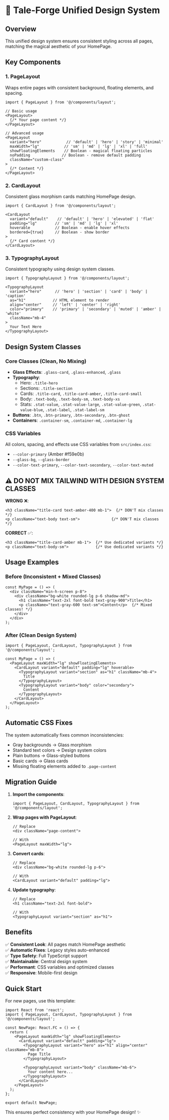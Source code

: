 # 🎨 Tale-Forge Unified Design System

## Overview
This unified design system ensures consistent styling across all pages, matching the magical aesthetic of your HomePage.

## Key Components

### 1. **PageLayout** 
Wraps entire pages with consistent background, floating elements, and spacing.

```tsx
import { PageLayout } from '@/components/layout';

// Basic usage
<PageLayout>
  {/* Your page content */}
</PageLayout>

// Advanced usage
<PageLayout 
  variant="hero"           // 'default' | 'hero' | 'story' | 'minimal'
  maxWidth="lg"           // 'sm' | 'md' | 'lg' | 'xl' | 'full'
  showFloatingElements    // Boolean - magical floating particles
  noPadding              // Boolean - remove default padding
  className="custom-class"
>
  {/* Content */}
</PageLayout>
```

### 2. **CardLayout**
Consistent glass morphism cards matching HomePage design.

```tsx
import { CardLayout } from '@/components/layout';

<CardLayout 
  variant="default"    // 'default' | 'hero' | 'elevated' | 'flat'
  padding="lg"        // 'sm' | 'md' | 'lg' | 'xl'
  hoverable           // Boolean - enable hover effects
  bordered={true}     // Boolean - show border
>
  {/* Card content */}
</CardLayout>
```

### 3. **TypographyLayout**
Consistent typography using design system classes.

```tsx
import { TypographyLayout } from '@/components/layout';

<TypographyLayout 
  variant="hero"      // 'hero' | 'section' | 'card' | 'body' | 'caption'
  as="h1"            // HTML element to render
  align="center"     // 'left' | 'center' | 'right'
  color="primary"    // 'primary' | 'secondary' | 'muted' | 'amber' | 'white'
  className="mb-4"
>
  Your Text Here
</TypographyLayout>
```

## Design System Classes

### Core Classes (Clean, No Mixing)
- **Glass Effects**: `.glass-card`, `.glass-enhanced`, `.glass`
- **Typography**: 
  - Hero: `.title-hero`
  - Sections: `.title-section`
  - Cards: `.title-card`, `.title-card-amber`, `.title-card-small`
  - Body: `.text-body`, `.text-body-sm`, `.text-body-xs`
  - Stats: `.stat-value`, `.stat-value-large`, `.stat-value-green`, `.stat-value-blue`, `.stat-label`, `.stat-label-sm`
- **Buttons**: `.btn`, `.btn-primary`, `.btn-secondary`, `.btn-ghost`
- **Containers**: `.container-sm`, `.container-md`, `.container-lg`

### CSS Variables
All colors, spacing, and effects use CSS variables from `src/index.css`:
- `--color-primary` (Amber #f59e0b)
- `--glass-bg`, `--glass-border` 
- `--color-text-primary`, `--color-text-secondary`, `--color-text-muted`

## ⚠️ **DO NOT MIX TAILWIND WITH DESIGN SYSTEM CLASSES**

**WRONG** ❌:
```tsx
<h3 className="title-card text-amber-400 mb-1">  {/* DON'T mix classes */}
<p className="text-body text-sm">              {/* DON'T mix classes */}
```

**CORRECT** ✅:
```tsx
<h3 className="title-card-amber mb-1">  {/* Use dedicated variants */}
<p className="text-body-sm">            {/* Use dedicated variants */}
```

## Usage Examples

### Before (Inconsistent + Mixed Classes)
```tsx
const MyPage = () => (
  <div className="min-h-screen p-8">
    <div className="bg-white rounded-lg p-6 shadow-md">
      <h1 className="text-2xl font-bold text-gray-900">Title</h1>
      <p className="text-gray-600 text-sm">Content</p>  {/* Mixed classes! */}
    </div>
  </div>
);
```

### After (Clean Design System)
```tsx
import { PageLayout, CardLayout, TypographyLayout } from '@/components/layout';

const MyPage = () => (
  <PageLayout maxWidth="lg" showFloatingElements>
    <CardLayout variant="default" padding="lg" hoverable>
      <TypographyLayout variant="section" as="h1" className="mb-4">
        Title
      </TypographyLayout>
      <TypographyLayout variant="body" color="secondary">
        Content
      </TypographyLayout>
    </CardLayout>
  </PageLayout>
);
```

## Automatic CSS Fixes

The system automatically fixes common inconsistencies:
- Gray backgrounds → Glass morphism
- Standard text colors → Design system colors  
- Plain buttons → Glass-styled buttons
- Basic cards → Glass cards
- Missing floating elements added to `.page-content`

## Migration Guide

1. **Import the components**:
   ```tsx
   import { PageLayout, CardLayout, TypographyLayout } from '@/components/layout';
   ```

2. **Wrap pages with PageLayout**:
   ```tsx
   // Replace
   <div className="page-content">
   
   // With
   <PageLayout maxWidth="lg">
   ```

3. **Convert cards**:
   ```tsx
   // Replace
   <div className="bg-white rounded-lg p-6">
   
   // With  
   <CardLayout variant="default" padding="lg">
   ```

4. **Update typography**:
   ```tsx
   // Replace
   <h1 className="text-2xl font-bold">
   
   // With
   <TypographyLayout variant="section" as="h1">
   ```

## Benefits

✅ **Consistent Look**: All pages match HomePage aesthetic  
✅ **Automatic Fixes**: Legacy styles auto-enhanced  
✅ **Type Safety**: Full TypeScript support  
✅ **Maintainable**: Central design system  
✅ **Performant**: CSS variables and optimized classes  
✅ **Responsive**: Mobile-first design  

## Quick Start

For new pages, use this template:

```tsx
import React from 'react';
import { PageLayout, CardLayout, TypographyLayout } from '@/components/layout';

const NewPage: React.FC = () => {
  return (
    <PageLayout maxWidth="lg" showFloatingElements>
      <CardLayout variant="default" padding="lg">
        <TypographyLayout variant="hero" as="h1" align="center" className="mb-8">
          Page Title
        </TypographyLayout>
        
        <TypographyLayout variant="body" className="mb-6">
          Your content here...
        </TypographyLayout>
      </CardLayout>
    </PageLayout>
  );
};

export default NewPage;
```

This ensures perfect consistency with your HomePage design! ✨